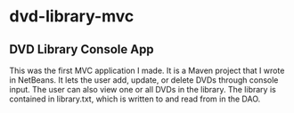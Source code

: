 # dvd-library-mvc
## DVD Library Console App
This was the first MVC application I made. It is a Maven project that I wrote in NetBeans. It lets the user add, update, or delete DVDs
through console input. The user can also view one or all DVDs in the library. The library is contained in library.txt,
which is written to and read from in the DAO.
